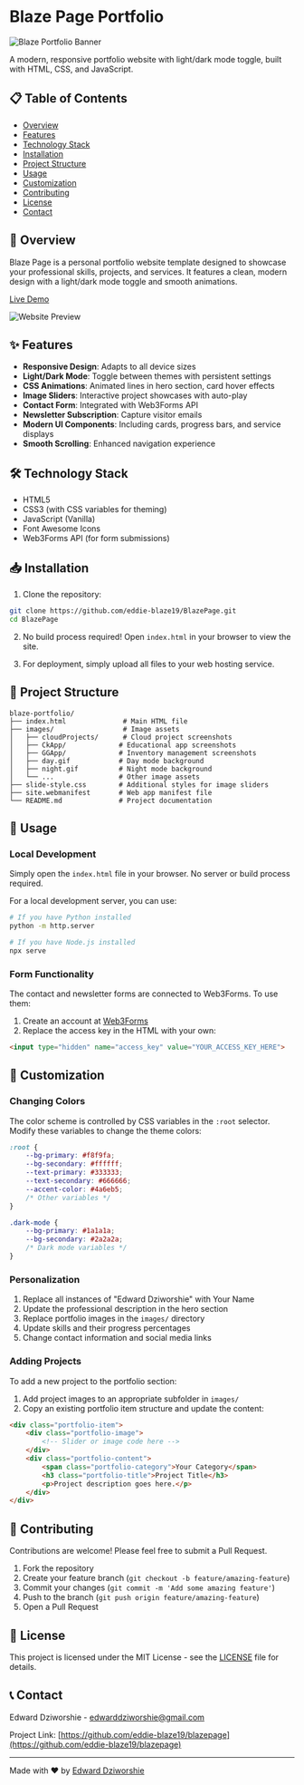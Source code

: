 # Blaze Page Portfolio

![Blaze Portfolio Banner](/images/banner.png)

A modern, responsive portfolio website with light/dark mode toggle, built with HTML, CSS, and JavaScript.

## 📋 Table of Contents
- [Overview](#overview)
- [Features](#features)
- [Technology Stack](#technology-stack)
- [Installation](#installation)
- [Project Structure](#project-structure)
- [Usage](#usage)
- [Customization](#customization)
- [Contributing](#contributing)
- [License](#license)
- [Contact](#contact)

## 🌟 Overview

Blaze Page is a personal portfolio website template designed to showcase your professional skills, projects, and services. It features a clean, modern design with a light/dark mode toggle and smooth animations.

[Live Demo](https://blazepage.online/)

![Website Preview](/images/preview.png)

## ✨ Features

- **Responsive Design**: Adapts to all device sizes
- **Light/Dark Mode**: Toggle between themes with persistent settings
- **CSS Animations**: Animated lines in hero section, card hover effects
- **Image Sliders**: Interactive project showcases with auto-play
- **Contact Form**: Integrated with Web3Forms API
- **Newsletter Subscription**: Capture visitor emails
- **Modern UI Components**: Including cards, progress bars, and service displays
- **Smooth Scrolling**: Enhanced navigation experience

## 🛠️ Technology Stack

- HTML5
- CSS3 (with CSS variables for theming)
- JavaScript (Vanilla)
- Font Awesome Icons
- Web3Forms API (for form submissions)

## 📥 Installation

1. Clone the repository:
```bash
git clone https://github.com/eddie-blaze19/BlazePage.git
cd BlazePage
```

2. No build process required! Open `index.html` in your browser to view the site.

3. For deployment, simply upload all files to your web hosting service.

## 📁 Project Structure

```
blaze-portfolio/
├── index.html              # Main HTML file
├── images/                 # Image assets
│   ├── cloudProjects/      # Cloud project screenshots
│   ├── CkApp/             # Educational app screenshots
│   ├── GGApp/             # Inventory management screenshots
│   ├── day.gif            # Day mode background
│   ├── night.gif          # Night mode background
│   └── ...                # Other image assets
├── slide-style.css        # Additional styles for image sliders
├── site.webmanifest       # Web app manifest file
└── README.md              # Project documentation
```

## 🚀 Usage

### Local Development

Simply open the `index.html` file in your browser. No server or build process required.

For a local development server, you can use:

```bash
# If you have Python installed
python -m http.server

# If you have Node.js installed
npx serve
```

### Form Functionality

The contact and newsletter forms are connected to Web3Forms. To use them:

1. Create an account at [Web3Forms](https://web3forms.com/)
2. Replace the access key in the HTML with your own:
```html
<input type="hidden" name="access_key" value="YOUR_ACCESS_KEY_HERE">
```

## 🎨 Customization

### Changing Colors

The color scheme is controlled by CSS variables in the `:root` selector. Modify these variables to change the theme colors:

```css
:root {
    --bg-primary: #f8f9fa;
    --bg-secondary: #ffffff;
    --text-primary: #333333;
    --text-secondary: #666666;
    --accent-color: #4a6eb5;
    /* Other variables */
}

.dark-mode {
    --bg-primary: #1a1a1a;
    --bg-secondary: #2a2a2a;
    /* Dark mode variables */
}
```

### Personalization

1. Replace all instances of "Edward Dziworshie" with Your Name
2. Update the professional description in the hero section
3. Replace portfolio images in the `images/` directory
4. Update skills and their progress percentages
5. Change contact information and social media links

### Adding Projects

To add a new project to the portfolio section:

1. Add project images to an appropriate subfolder in `images/`
2. Copy an existing portfolio item structure and update the content:

```html
<div class="portfolio-item">
    <div class="portfolio-image">
        <!-- Slider or image code here -->
    </div>
    <div class="portfolio-content">
        <span class="portfolio-category">Your Category</span>
        <h3 class="portfolio-title">Project Title</h3>
        <p>Project description goes here.</p>
    </div>
</div>
```

## 👥 Contributing

Contributions are welcome! Please feel free to submit a Pull Request.

1. Fork the repository
2. Create your feature branch (`git checkout -b feature/amazing-feature`)
3. Commit your changes (`git commit -m 'Add some amazing feature'`)
4. Push to the branch (`git push origin feature/amazing-feature`)
5. Open a Pull Request

## 📄 License

This project is licensed under the MIT License - see the [LICENSE](LICENSE) file for details.

## 📞 Contact

Edward Dziworshie - [edwarddziworshie@gmail.com](mailto:edwarddziworshie@gmail.com)

Project Link: [https://github.com/eddie-blaze19/blazepage](https://github.com/eddie-blaze19/blazepage)

---

Made with ❤️ by [Edward Dziworshie](https://blazepage.online)